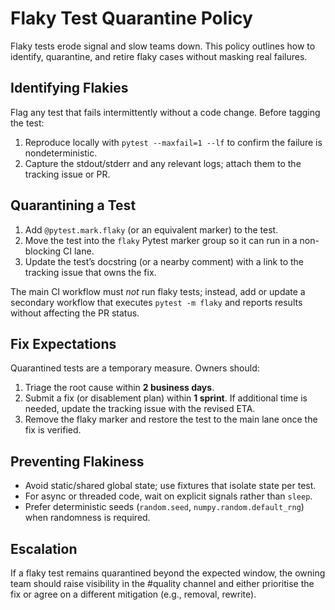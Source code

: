 # Flaky Test Quarantine Policy

Flaky tests erode signal and slow teams down. This policy outlines how to
identify, quarantine, and retire flaky cases without masking real failures.

## Identifying Flakies

Flag any test that fails intermittently without a code change. Before tagging
the test:

1. Reproduce locally with `pytest --maxfail=1 --lf` to confirm the failure is
   nondeterministic.
2. Capture the stdout/stderr and any relevant logs; attach them to the tracking
   issue or PR.

## Quarantining a Test

1. Add `@pytest.mark.flaky` (or an equivalent marker) to the test.
2. Move the test into the `flaky` Pytest marker group so it can run in a
   non-blocking CI lane.
3. Update the test’s docstring (or a nearby comment) with a link to the tracking
   issue that owns the fix.

The main CI workflow must *not* run flaky tests; instead, add or update a
secondary workflow that executes `pytest -m flaky` and reports results without
affecting the PR status.

## Fix Expectations

Quarantined tests are a temporary measure. Owners should:

1. Triage the root cause within **2 business days**.
2. Submit a fix (or disablement plan) within **1 sprint**. If additional time is
   needed, update the tracking issue with the revised ETA.
3. Remove the flaky marker and restore the test to the main lane once the fix is
   verified.

## Preventing Flakiness

- Avoid static/shared global state; use fixtures that isolate state per test.
- For async or threaded code, wait on explicit signals rather than `sleep`.
- Prefer deterministic seeds (`random.seed`, `numpy.random.default_rng`) when
  randomness is required.

## Escalation

If a flaky test remains quarantined beyond the expected window, the owning team
should raise visibility in the #quality channel and either prioritise the fix or
agree on a different mitigation (e.g., removal, rewrite).
